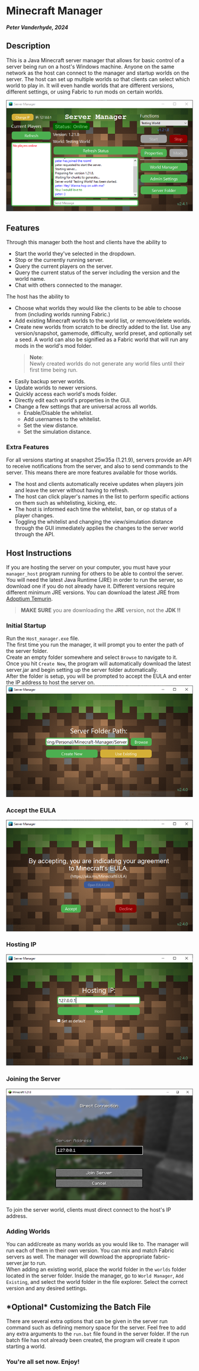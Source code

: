 # Minecraft Manager
***Peter Vanderhyde, 2024***

## Description
This is a Java Minecraft server manager that allows for basic control of a server being run on a host's Windows machine. Anyone on the same network as the host can connect to the manager and startup worlds on the server. The host can set up multiple worlds so that clients can select which world to play in. It will even handle worlds that are different versions, different settings, or using Fabric to run mods on certain worlds.
  
![Manager Window](Images/window.png)

## Features
Through this manager both the host and clients have the ability to
- Start the world they've selected in the dropdown.
- Stop or the currently running server.
- Query the current players on the server.
- Query the current status of the server including the version and the world name.
- Chat with others connected to the manager.
  
The host has the ability to
- Choose what worlds they would like the clients to be able to choose from (including worlds running Fabric.)
- Add existing Minecraft worlds to the world list, or remove/delete worlds.
- Create new worlds from scratch to be directly added to the list. Use any version/snapshot, gamemode, difficulty, world preset, and optionally set a seed. A world can also be signified as a Fabric world that will run any mods in the world's mod folder.
  > **Note**:  
  Newly created worlds do not generate any world files until their first time being run.
- Easily backup server worlds.
- Update worlds to newer versions.
- Quickly access each world's mods folder.
- Directly edit each world's properties in the GUI.
- Change a few settings that are universal across all worlds.
  - Enable/Disable the whitelist.
  - Add usernames to the whitelist.
  - Set the view distance.
  - Set the simulation distance.

### Extra Features
For all versions starting at snapshot 25w35a (1.21.9), servers provide an API to receive notifications from the server, and also to send commands to the server. This means there are more features available for those worlds.
- The host and clients automatically receive updates when players join and leave the server without having to refresh.
- The host can click player's names in the list to perform specific actions on them such as whitelisting, kicking, etc.
- The host is informed each time the whitelist, ban, or op status of a player changes.
- Toggling the whitelist and changing the view/simulation distance through the GUI immediately applies the changes to the server world through the API.

## Host Instructions
If you are hosting the server on your computer, you must have your `manager_host` program running for others to be able to control the server. You will need the latest Java Runtime (JRE) in order to run the server, so download one if you do not already have it. Different versions require different minimum JRE versions. You can download the latest JRE from [Adoptium Temurin](https://www.adoptium.net/temurin/releases/).  
>**MAKE SURE** you are downloading the **JRE** version, not the **JDK !!**


### Initial Startup
Run the `Host_manager.exe` file.  
The first time you run the manager, it will prompt you to enter the path of the server folder.  
Create an empty folder somewhere and select `Browse` to navigate to it.  
Once you hit `Create New`, the program will automatically download the latest server.jar and begin setting up the server folder automatically.  
After the folder is setup, you will be prompted to accept the EULA and enter the IP address to host the server on.
![Server Path Prompt Image](Images/server_path.png)  

### Accept the EULA
![EULA Image](Images/eula.png)  
### Hosting IP
![IP Prompt Image](Images/ip.png)  

### Joining the Server
![Joining Image](Images/joining.PNG)  
  
To join the server world, clients must direct connect to the host's IP address.
  
### Adding Worlds
You can add/create as many worlds as you would like to. The manager will run each of them in their own version. You can mix and match Fabric servers as well. The manager will download the appropriate fabric-server.jar to run.  
When adding an existing world, place the world folder in the `worlds` folder located in the server folder. Inside the manager, go to `World Manager`, `Add Existing`, and select the world folder in the file explorer. Select the correct version and any desired settings.

## **\*Optional\* Customizing the Batch File**  
There are several extra options that can be given in the server run command such as defining memory space for the server. Feel free to add any extra arguments to the `run.bat` file found in the server folder. If the run batch file has not already been created, the program will create it upon starting a world. 

### You're all set now. Enjoy!
